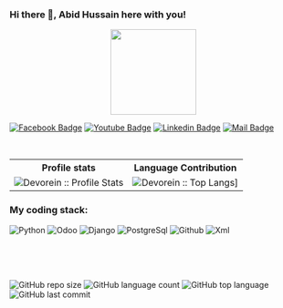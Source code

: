 
### Hi there 👋, Abid Hussain here with you!

<p align="center">
<img align="center" src="https://media.giphy.com/media/1fhj2FW0661V3Nb2Me/giphy.gif" width="150">
<br>

   
[![Facebook Badge](https://img.shields.io/badge/Facebook-1877F2?style=for-the-badge&logo=facebook&logoColor=white)](https://www.facebook.com/abidhussain.siddhpura.1/)
[![Youtube Badge](https://img.shields.io/badge/YouTube-FF0000?style=for-the-badge&logo=youtube&logoColor=white)](https://www.youtube.com/) 
[![Linkedin Badge](https://img.shields.io/badge/LinkedIn-0077B5?style=for-the-badge&logo=linkedin&logoColor=white)](https://www.linkedin.com/in/abid-hussain-siddhpura-329880272/) 
[![Mail Badge](https://img.shields.io/badge/Gmail-D14836?style=for-the-badge&logo=gmail&logoColor=white)](mailto:abidhussainsiddhpura2703@gmail.com)

<br/>

<p align="center">
   <table>
      <tr>
       <th>Profile stats  </th>
       <th>Language Contribution</th>
     </tr>
      <tr>
       <td><img alt="Devorein :: Profile Stats" src="https://github-readme-stats.vercel.app/api?username=Abidhussain07&show_icons=true&theme=radical"> </td>
       <td><img alt="Devorein :: Top Langs]" src="https://github-readme-stats.vercel.app/api/top-langs/?username=Abidhussain07&langs_count=10&theme=merko&layout=compact&hide=html"> </td>
   </table>
</p>

<h3>My coding stack: </h3>
<p>
  <img alt="Python" src="https://img.icons8.com/color/48/000000/python.png" />
  <img alt="Odoo" src="https://www.google.com/url?sa=i&url=https%3A%2F%2Fwww.pngwing.com%2Fen%2Fsearch%3Fq%3Dodoo&psig=AOvVaw2wZyva00H5PYn576g2KsNB&ust=1738144306497000&source=images&cd=vfe&opi=89978449&ved=0CBQQjRxqFwoTCPCqi6KSmIsDFQAAAAAdAAAAABAE" />
  <img alt="Django" src="https://www.cleanpng.com/png-website-development-django-python-web-framework-so-6010968/" /> 
  <img alt="PostgreSql" src="https://img.icons8.com/color/48/000000/postgreesql.png" /> 
  <img alt="Github" src="https://img.icons8.com/doodle/48/000000/github.png" /> 
  <img alt="Xml" src="https://png.pngtree.com/png-clipart/20190614/original/pngtree-xml-vector-icon-png-image_3751484.jpg" />
  </br>
</p>
<br/>
<br/>
<br/>

![GitHub repo size](https://img.shields.io/github/repo-size/odoomates/odooapps?style=plastic)
![GitHub language count](https://img.shields.io/github/languages/count/odoomates/odooapps?style=plastic)
![GitHub top language](https://img.shields.io/github/languages/top/odoomates/odooapps?style=plastic)
![GitHub last commit](https://img.shields.io/github/last-commit/odoomates/odooapps?color=red&style=plastic)

<br/>

